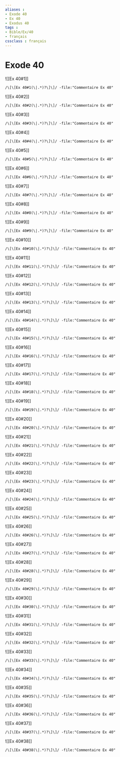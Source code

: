 ```yaml
---
aliases : 
- Exode 40
- Ex 40
- Exodus 40
tags : 
- Bible/Ex/40
- français
cssclass : français
---
```


# Exode 40

![[Ex 40#1]]

```query
/\[\[Ex 40#1(\|.*)?\]\]/ -file:"Commentaire Ex 40"
```

![[Ex 40#2]]

```query
/\[\[Ex 40#2(\|.*)?\]\]/ -file:"Commentaire Ex 40"
```

![[Ex 40#3]]

```query
/\[\[Ex 40#3(\|.*)?\]\]/ -file:"Commentaire Ex 40"
```

![[Ex 40#4]]

```query
/\[\[Ex 40#4(\|.*)?\]\]/ -file:"Commentaire Ex 40"
```

![[Ex 40#5]]

```query
/\[\[Ex 40#5(\|.*)?\]\]/ -file:"Commentaire Ex 40"
```

![[Ex 40#6]]

```query
/\[\[Ex 40#6(\|.*)?\]\]/ -file:"Commentaire Ex 40"
```

![[Ex 40#7]]

```query
/\[\[Ex 40#7(\|.*)?\]\]/ -file:"Commentaire Ex 40"
```

![[Ex 40#8]]

```query
/\[\[Ex 40#8(\|.*)?\]\]/ -file:"Commentaire Ex 40"
```

![[Ex 40#9]]

```query
/\[\[Ex 40#9(\|.*)?\]\]/ -file:"Commentaire Ex 40"
```

![[Ex 40#10]]

```query
/\[\[Ex 40#10(\|.*)?\]\]/ -file:"Commentaire Ex 40"
```

![[Ex 40#11]]

```query
/\[\[Ex 40#11(\|.*)?\]\]/ -file:"Commentaire Ex 40"
```

![[Ex 40#12]]

```query
/\[\[Ex 40#12(\|.*)?\]\]/ -file:"Commentaire Ex 40"
```

![[Ex 40#13]]

```query
/\[\[Ex 40#13(\|.*)?\]\]/ -file:"Commentaire Ex 40"
```

![[Ex 40#14]]

```query
/\[\[Ex 40#14(\|.*)?\]\]/ -file:"Commentaire Ex 40"
```

![[Ex 40#15]]

```query
/\[\[Ex 40#15(\|.*)?\]\]/ -file:"Commentaire Ex 40"
```

![[Ex 40#16]]

```query
/\[\[Ex 40#16(\|.*)?\]\]/ -file:"Commentaire Ex 40"
```

![[Ex 40#17]]

```query
/\[\[Ex 40#17(\|.*)?\]\]/ -file:"Commentaire Ex 40"
```

![[Ex 40#18]]

```query
/\[\[Ex 40#18(\|.*)?\]\]/ -file:"Commentaire Ex 40"
```

![[Ex 40#19]]

```query
/\[\[Ex 40#19(\|.*)?\]\]/ -file:"Commentaire Ex 40"
```

![[Ex 40#20]]

```query
/\[\[Ex 40#20(\|.*)?\]\]/ -file:"Commentaire Ex 40"
```

![[Ex 40#21]]

```query
/\[\[Ex 40#21(\|.*)?\]\]/ -file:"Commentaire Ex 40"
```

![[Ex 40#22]]

```query
/\[\[Ex 40#22(\|.*)?\]\]/ -file:"Commentaire Ex 40"
```

![[Ex 40#23]]

```query
/\[\[Ex 40#23(\|.*)?\]\]/ -file:"Commentaire Ex 40"
```

![[Ex 40#24]]

```query
/\[\[Ex 40#24(\|.*)?\]\]/ -file:"Commentaire Ex 40"
```

![[Ex 40#25]]

```query
/\[\[Ex 40#25(\|.*)?\]\]/ -file:"Commentaire Ex 40"
```

![[Ex 40#26]]

```query
/\[\[Ex 40#26(\|.*)?\]\]/ -file:"Commentaire Ex 40"
```

![[Ex 40#27]]

```query
/\[\[Ex 40#27(\|.*)?\]\]/ -file:"Commentaire Ex 40"
```

![[Ex 40#28]]

```query
/\[\[Ex 40#28(\|.*)?\]\]/ -file:"Commentaire Ex 40"
```

![[Ex 40#29]]

```query
/\[\[Ex 40#29(\|.*)?\]\]/ -file:"Commentaire Ex 40"
```

![[Ex 40#30]]

```query
/\[\[Ex 40#30(\|.*)?\]\]/ -file:"Commentaire Ex 40"
```

![[Ex 40#31]]

```query
/\[\[Ex 40#31(\|.*)?\]\]/ -file:"Commentaire Ex 40"
```

![[Ex 40#32]]

```query
/\[\[Ex 40#32(\|.*)?\]\]/ -file:"Commentaire Ex 40"
```

![[Ex 40#33]]

```query
/\[\[Ex 40#33(\|.*)?\]\]/ -file:"Commentaire Ex 40"
```

![[Ex 40#34]]

```query
/\[\[Ex 40#34(\|.*)?\]\]/ -file:"Commentaire Ex 40"
```

![[Ex 40#35]]

```query
/\[\[Ex 40#35(\|.*)?\]\]/ -file:"Commentaire Ex 40"
```

![[Ex 40#36]]

```query
/\[\[Ex 40#36(\|.*)?\]\]/ -file:"Commentaire Ex 40"
```

![[Ex 40#37]]

```query
/\[\[Ex 40#37(\|.*)?\]\]/ -file:"Commentaire Ex 40"
```

![[Ex 40#38]]

```query
/\[\[Ex 40#38(\|.*)?\]\]/ -file:"Commentaire Ex 40"
```

